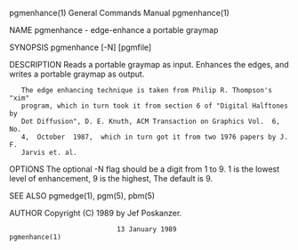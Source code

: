 pgmenhance(1)              General Commands Manual              pgmenhance(1)

NAME
       pgmenhance - edge-enhance a portable graymap

SYNOPSIS
       pgmenhance [-N] [pgmfile]

DESCRIPTION
       Reads  a  portable graymap as input.  Enhances the edges, and writes a
       portable graymap as output.

       The edge enhancing technique is taken from Philip R. Thompson's  "xim"
       program, which in turn took it from section 6 of "Digital Halftones by
       Dot Diffusion", D. E. Knuth, ACM Transaction on Graphics Vol.  6,  No.
       4,  October  1987,  which in turn got it from two 1976 papers by J. F.
       Jarvis et. al.

OPTIONS
       The optional -N flag should be a digit from 1 to 9.  1 is  the  lowest
       level of enhancement, 9 is the highest, The default is 9.

SEE ALSO
       pgmedge(1), pgm(5), pbm(5)

AUTHOR
       Copyright (C) 1989 by Jef Poskanzer.

                               13 January 1989                  pgmenhance(1)
